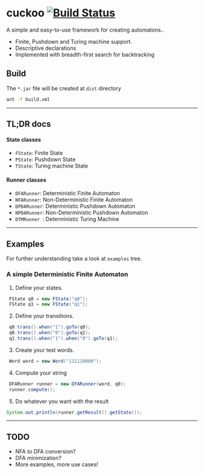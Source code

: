 cuckoo [![Build Status](https://travis-ci.org/eug/cuckoo.png?branch=master)](https://travis-ci.org/eug/cuckoo)
======

A simple and easy-to-use framework for creating automatons..

  - Finite, Pushdown and Turing machine support.
  - Descriptive declarations
  - Implemented with breadth-first search for backtracking


Build
----------
The ```*.jar``` file will be created at ```dist``` directory

```sh
ant -f build.xml
```


----------
TL;DR docs
----------
#### State classes ####
* ``` FState ```: Finite State
* ``` PState ```: Pushdown State
* ``` TState ```: Turing machine State

#### Runner classes ####
* ``` DFARunner ```:  Deterministic Finite Automaton
* ``` NFARunner ```:  Non-Deterministic Finite Automaton
* ``` DPDARunner ```: Deterministic Pushdown Automaton
* ``` NPDARunner ```: Non-Deterministic Pushdown Automaton
* ``` DTMRunner  ```: Deterministic Turing Machine


----------
Examples
----------
For further understanding take a look at ```examples``` tree.



### A simple Deterministic Finite Automaton ###
1) Define your states.

```java
 FState q0 = new FState("q0");
 FState q1 = new FState("q1");
```

2) Define your transitions.

```java
 q0.trans().when("1").goTo(q0);
 q0.trans().when("0").goTo(q1);
 q1.trans().when("1").when("0").goTo(q1);
```

3) Create your test words.
```java
 Word word = new Word("111110000");
```

4) Compute your string

```java
 DFARunner runner = new DFARunner(word, q0);
 runner.compute();
```

5) Do whatever you want with the result
```java
System.out.println(runner.getResult().getState());
```


----------
TODO
----------
* NFA to DFA conversion?
* DFA minimization?
* More examples, more use cases!